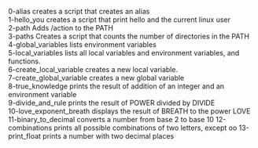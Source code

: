 0-alias creates a script that creates an alias <br/>
1-hello_you creates a script that print hello and the current linux user <br/>
2-path Adds /action to the PATH <br/>
3-paths Creates a script that counts the number of directories in the PATH<br/>
4-global_variables lists environment variables <br/>
5-local_variables lists all local variables and environment variables, and functions.<br/>
6-create_local_variable creates a new local variable.<br/>
7-create_global_variable creates a new global variable <br/>
8-true_knowledge prints the result of addition of an integer and an environment variable<br/>
9-divide_and_rule prints the result of POWER divided by DIVIDE <br/>
10-love_exponent_breath displays the result of BREATH to the power LOVE
11-binary_to_decimal converts a number from base 2 to base 10
12-combinations prints all possible combinations of two letters, except oo
13-print_float prints a number with two decimal places
